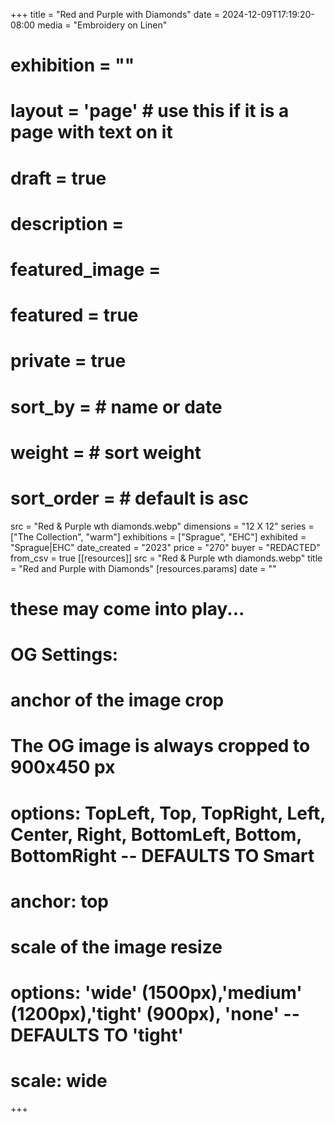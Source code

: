 +++
title = "Red and Purple with Diamonds"
date = 2024-12-09T17:19:20-08:00
media = "Embroidery on Linen"
# exhibition = ""
# layout = 'page' # use this if it is a page with text on it
# draft = true
# description = 
# featured_image = 
# featured = true
# private = true
# sort_by = # name or date
# weight = # sort weight
# sort_order = # default is asc
src = "Red & Purple wth diamonds.webp"
dimensions = "12 X 12"
  series = ["The Collection", "warm"]
    exhibitions = ["Sprague", "EHC"]
  exhibited = "Sprague|EHC"
date_created = "2023"
price = "270"
buyer = "REDACTED"
from_csv = true
[[resources]]
  src = "Red & Purple wth diamonds.webp"
  title = "Red and Purple with Diamonds"
  [resources.params]
  date = ""

# these may come into play...
# OG Settings:
# anchor of the image crop 
#   The OG image is always cropped to 900x450 px
#   options: TopLeft, Top, TopRight, Left, Center, Right, BottomLeft, Bottom, BottomRight -- DEFAULTS TO Smart
# anchor: top
# scale of the image resize 
#   options: 'wide' (1500px),'medium' (1200px),'tight' (900px), 'none' -- DEFAULTS TO 'tight'
# scale: wide 
+++
